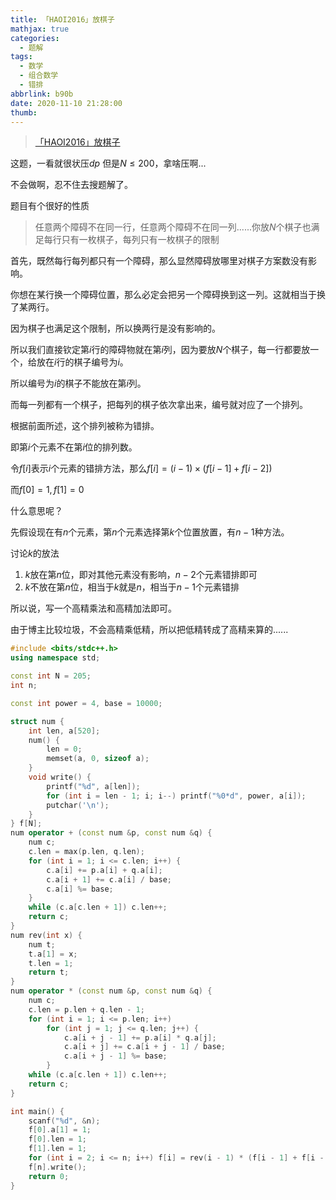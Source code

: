 ```yaml
---
title: 「HAOI2016」放棋子
mathjax: true
categories:
  - 题解
tags:
  - 数学
  - 组合数学
  - 错排
abbrlink: b90b
date: 2020-11-10 21:28:00
thumb:
---
```



> [「HAOI2016」放棋子](https://loj.ac/problem/2061)  

这题，一看就很状压$dp$
但是$N\leq 200$，拿啥压啊...

不会做啊，忍不住去搜题解了。

题目有个很好的性质

> 任意两个障碍不在同一行，任意两个障碍不在同一列......你放$N$个棋子也满足每行只有一枚棋子，每列只有一枚棋子的限制

首先，既然每行每列都只有一个障碍，那么显然障碍放哪里对棋子方案数没有影响。

你想在某行换一个障碍位置，那么必定会把另一个障碍换到这一列。这就相当于换了某两行。

因为棋子也满足这个限制，所以换两行是没有影响的。

所以我们直接钦定第$i$行的障碍物就在第$i$列，因为要放$N$个棋子，每一行都要放一个，给放在$i$行的棋子编号为$i$。

所以编号为$i$的棋子不能放在第$i$列。

而每一列都有一个棋子，把每列的棋子依次拿出来，编号就对应了一个排列。

根据前面所述，这个排列被称为错排。

即第$i$个元素不在第$i$位的排列数。

令$f[i]$表示$i$个元素的错排方法，那么$f[i]=(i-1)\times (f[i-1]+f[i-2])$

而$f[0]=1,f[1]=0$

什么意思呢？

先假设现在有$n$个元素，第$n$个元素选择第$k$个位置放置，有$n-1$种方法。

讨论$k$的放法

1. $k$放在第$n$位，即对其他元素没有影响，$n-2$个元素错排即可
2. $k$不放在第$n$位，相当于$k$就是$n$，相当于$n-1$个元素错排

所以说，写一个高精乘法和高精加法即可。



由于博主比较垃圾，不会高精乘低精，所以把低精转成了高精来算的......



```cpp
#include <bits/stdc++.h>
using namespace std;

const int N = 205;
int n;

const int power = 4, base = 10000;

struct num {
    int len, a[520];
    num() {
    	len = 0;
    	memset(a, 0, sizeof a);
    }
    void write() {
    	printf("%d", a[len]);
    	for (int i = len - 1; i; i--) printf("%0*d", power, a[i]);
    	putchar('\n');
    }
} f[N];
num operator + (const num &p, const num &q) {
	num c;
	c.len = max(p.len, q.len);
	for (int i = 1; i <= c.len; i++) {
		c.a[i] += p.a[i] + q.a[i];
		c.a[i + 1] += c.a[i] / base;
		c.a[i] %= base;
	}
	while (c.a[c.len + 1]) c.len++;
	return c;
}
num rev(int x) {
    num t;
    t.a[1] = x;
    t.len = 1;
    return t;
}
num operator * (const num &p, const num &q) {
	num c;
	c.len = p.len + q.len - 1;
    for (int i = 1; i <= p.len; i++)
    	for (int j = 1; j <= q.len; j++) {
    		c.a[i + j - 1] += p.a[i] * q.a[j];
    		c.a[i + j] += c.a[i + j - 1] / base;
    		c.a[i + j - 1] %= base;
    	}
    while (c.a[c.len + 1]) c.len++;
    return c;
}

int main() {
    scanf("%d", &n);
    f[0].a[1] = 1;
    f[0].len = 1;
    f[1].len = 1;
    for (int i = 2; i <= n; i++) f[i] = rev(i - 1) * (f[i - 1] + f[i - 2]);
    f[n].write();
    return 0;
} 
```

